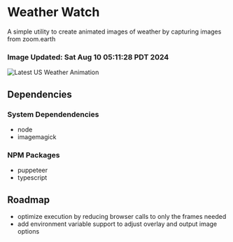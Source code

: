 # Weather Watch

A simple utility to create animated images of weather by capturing images from zoom.earth

### Image Updated: Sat Aug 10 05:11:28 PDT 2024

![Latest US Weather Animation](animations/2024-08-10.webp)

## Dependencies
### System Dependendencies
* node
* imagemagick
### NPM Packages
* puppeteer
* typescript

## Roadmap
* optimize execution by reducing browser calls to only the frames needed
* add environment variable support to adjust overlay and output image options
